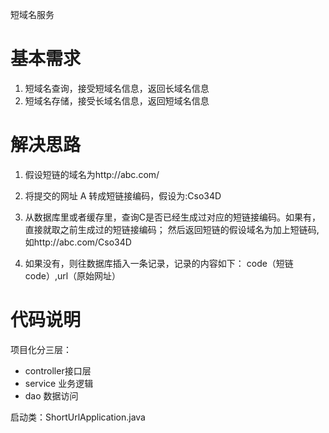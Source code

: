 短域名服务 
# 基本需求 
1. 短域名查询，接受短域名信息，返回长域名信息
2. 短域名存储，接受长域名信息，返回短域名信息


# 解决思路
1. 假设短链的域名为http://abc.com/

2. 将提交的网址 A 转成短链接编码，假设为:Cso34D

3. 从数据库里或者缓存里，查询C是否已经生成过对应的短链接编码。如果有，直接就取之前生成过的短链接编码；
然后返回短链的假设域名为加上短链码,如http://abc.com/Cso34D

4. 如果没有，则往数据库插入一条记录，记录的内容如下： code（短链code）,url（原始网址）


# 代码说明 
项目化分三层： 
- controller接口层
- service 业务逻辑
- dao 数据访问 

启动类：ShortUrlApplication.java


  